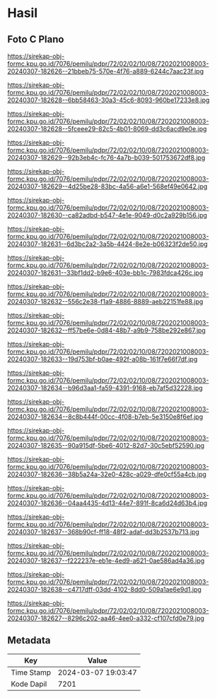 # Hasil

## Foto C Plano

https://sirekap-obj-formc.kpu.go.id/7076/pemilu/pdpr/72/02/02/10/08/7202021008003-20240307-182626--21bbeb75-570e-4f76-a889-6244c7aac23f.jpg

https://sirekap-obj-formc.kpu.go.id/7076/pemilu/pdpr/72/02/02/10/08/7202021008003-20240307-182628--6bb58463-30a3-45c6-8093-960be17233e8.jpg

https://sirekap-obj-formc.kpu.go.id/7076/pemilu/pdpr/72/02/02/10/08/7202021008003-20240307-182628--5fceee29-82c5-4b01-8069-dd3c6acd9e0e.jpg

https://sirekap-obj-formc.kpu.go.id/7076/pemilu/pdpr/72/02/02/10/08/7202021008003-20240307-182629--92b3eb4c-fc76-4a7b-b039-501753672df8.jpg

https://sirekap-obj-formc.kpu.go.id/7076/pemilu/pdpr/72/02/02/10/08/7202021008003-20240307-182629--4d25be28-83bc-4a56-a6e1-568ef49e0642.jpg

https://sirekap-obj-formc.kpu.go.id/7076/pemilu/pdpr/72/02/02/10/08/7202021008003-20240307-182630--ca82adbd-b547-4e1e-9049-d0c2a929b156.jpg

https://sirekap-obj-formc.kpu.go.id/7076/pemilu/pdpr/72/02/02/10/08/7202021008003-20240307-182631--6d3bc2a2-3a5b-4424-8e2e-b06323f2de50.jpg

https://sirekap-obj-formc.kpu.go.id/7076/pemilu/pdpr/72/02/02/10/08/7202021008003-20240307-182631--33bf1dd2-b9e6-403e-bb1c-7983fdca426c.jpg

https://sirekap-obj-formc.kpu.go.id/7076/pemilu/pdpr/72/02/02/10/08/7202021008003-20240307-182632--556c2e38-f1a9-4886-8889-aeb22151fe88.jpg

https://sirekap-obj-formc.kpu.go.id/7076/pemilu/pdpr/72/02/02/10/08/7202021008003-20240307-182632--ff57be6e-0d84-48b7-a9b9-758be292e867.jpg

https://sirekap-obj-formc.kpu.go.id/7076/pemilu/pdpr/72/02/02/10/08/7202021008003-20240307-182633--19d753bf-b0ae-492f-a08b-161f7e66f7df.jpg

https://sirekap-obj-formc.kpu.go.id/7076/pemilu/pdpr/72/02/02/10/08/7202021008003-20240307-182634--b96d3aa1-fa59-4391-9168-eb7af5d32228.jpg

https://sirekap-obj-formc.kpu.go.id/7076/pemilu/pdpr/72/02/02/10/08/7202021008003-20240307-182634--8c8b444f-00cc-4f08-b7eb-5e3150e8f6ef.jpg

https://sirekap-obj-formc.kpu.go.id/7076/pemilu/pdpr/72/02/02/10/08/7202021008003-20240307-182635--90a915df-5be6-4012-82d7-30c5ebf52590.jpg

https://sirekap-obj-formc.kpu.go.id/7076/pemilu/pdpr/72/02/02/10/08/7202021008003-20240307-182636--38b5a24a-32e0-428c-a029-dfe0cf55a4cb.jpg

https://sirekap-obj-formc.kpu.go.id/7076/pemilu/pdpr/72/02/02/10/08/7202021008003-20240307-182636--04aa4435-4d13-44e7-891f-8ca6d24d63b4.jpg

https://sirekap-obj-formc.kpu.go.id/7076/pemilu/pdpr/72/02/02/10/08/7202021008003-20240307-182637--368b90cf-ff18-48f2-adaf-dd3b2537b713.jpg

https://sirekap-obj-formc.kpu.go.id/7076/pemilu/pdpr/72/02/02/10/08/7202021008003-20240307-182637--f222237e-eb1e-4ed9-a621-0ae586ad4a36.jpg

https://sirekap-obj-formc.kpu.go.id/7076/pemilu/pdpr/72/02/02/10/08/7202021008003-20240307-182638--c4717dff-03dd-4102-8dd0-509a1ae6e9d1.jpg

https://sirekap-obj-formc.kpu.go.id/7076/pemilu/pdpr/72/02/02/10/08/7202021008003-20240307-182627--8296c202-aa46-4ee0-a332-cf107cfd0e79.jpg


## Metadata

| Key        | Value               |
| ---------- | ------------------- |
| Time Stamp | 2024-03-07 19:03:47 |
| Kode Dapil | 7201                |



